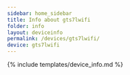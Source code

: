```yaml
---
sidebar: home_sidebar
title: Info about gts7lwifi
folder: info
layout: deviceinfo
permalink: /devices/gts7lwifi/
device: gts7lwifi
---
```

{% include templates/device_info.md %}
